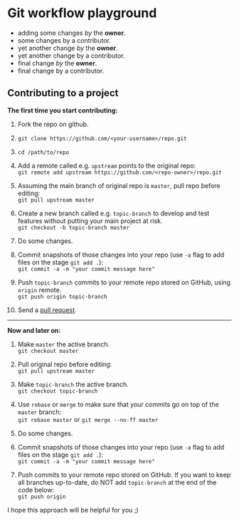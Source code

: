 Git workflow playground
=======================

* adding some changes _by_ the **owner**.
* some changes by a contributor.
* yet another change _by_ the **owner**.
* yet another change by a contributor.
* final change _by_ the **owner**.
* final change by a contributor.

## Contributing to a project

**The first time you start contributing:**

1. Fork the repo on github.

2. `git clone https://github.com/<your-username>/repo.git`

3. `cd /path/to/repo`

4. Add a remote called e.g. `upstream` points to the original repo:   
`git remote add upstream https://github.com/<repo-owner>/repo.git`

5. Assuming the main branch of original repo is `master`, pull repo before editing:   
`git pull upstream master`

6. Create a new branch called e.g. `topic-branch` to develop and test features without putting your main project at risk.   
`git checkout -b topic-branch master`

7. Do some changes.

8. Commit snapshots of those changes into your repo (use `-a` flag to add files on the stage `git add .`):   
`git commit -a -m "your commit message here"`

9. Push `topic-branch` commits to your remote repo stored on GitHub, using `origin` remote.   
`git push origin topic-branch`

10. Send a [pull request](https://help.github.com/articles/sending-pull-requests).

- - -

**Now and later on:**

1. Make `master` the active branch.   
`git checkout master`

2. Pull original repo before editing:   
`git pull upstream master`

3. Make `topic-branch` the active branch.   
`git checkout topic-branch`

4. Use `rebase` or `merge` to make sure that your commits go on top of the `master` branch:   
`git rebase master` or `git merge --no-ff master`

5. Do some changes.

6. Commit snapshots of those changes into your repo (use `-a` flag to add files on the stage `git add .`):   
`git commit -a -m "your commit message here"`

7. Push commits to your remote repo stored on GitHub. If you want to keep all branches up-to-date, do NOT add `topic-branch` at the end of the code below:   
`git push origin`   

I hope this approach will be helpful for you ;)
